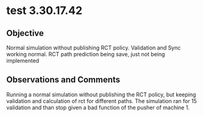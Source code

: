 # test 3.30.17.42
## Objective 

Normal simulation without publishing RCT policy. Validation and Sync working normal. RCT path prediction being save, just not being implemented

## Observations and Comments
Running a normal simulation without publishing the RCT policy, but keeping validation and calculation of rct for different paths. The simulation ran for 15 validation and than stop given a bad function of the pusher of machine 1.

